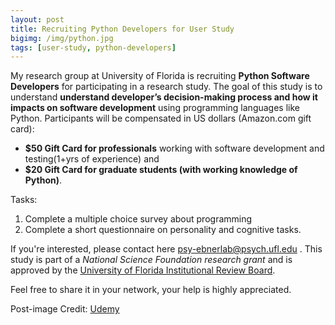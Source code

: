 ```yaml
---
layout: post
title: Recruiting Python Developers for User Study
bigimg: /img/python.jpg
tags: [user-study, python-developers]
---
```


My research group at University of Florida is recruiting **Python Software Developers** for participating in a research study. The goal of
this study is to understand __understand developer’s decision-making process and how it impacts on software development__ using programming languages like Python. Participants will be compensated in US dollars (Amazon.com gift card):
- **$50 Gift Card for professionals** working with software development and testing(1+yrs of experience) and
- **$20 Gift Card for graduate students (with working knowledge of Python)**.

Tasks:
1. Complete a multiple choice survey about programming
2. Complete a short questionnaire on personality and cognitive tasks.

If you're interested, please contact here <psy-ebnerlab@psych.ufl.edu> .
This study is part of a _National Science Foundation research grant_ and is approved by the [University of Florida Institutional Review Board](http://irb.ufl.edu/).

Feel free to share it in your network, your help is highly appreciated.

Post-image Credit: [Udemy](https://www.udemy.com/python-programming-projects/)
